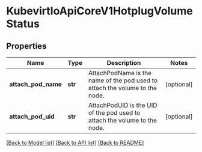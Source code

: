 # KubevirtIoApiCoreV1HotplugVolumeStatus

## Properties
Name | Type | Description | Notes
------------ | ------------- | ------------- | -------------
**attach_pod_name** | **str** | AttachPodName is the name of the pod used to attach the volume to the node. | [optional] 
**attach_pod_uid** | **str** | AttachPodUID is the UID of the pod used to attach the volume to the node. | [optional] 

[[Back to Model list]](../README.md#documentation-for-models) [[Back to API list]](../README.md#documentation-for-api-endpoints) [[Back to README]](../README.md)


